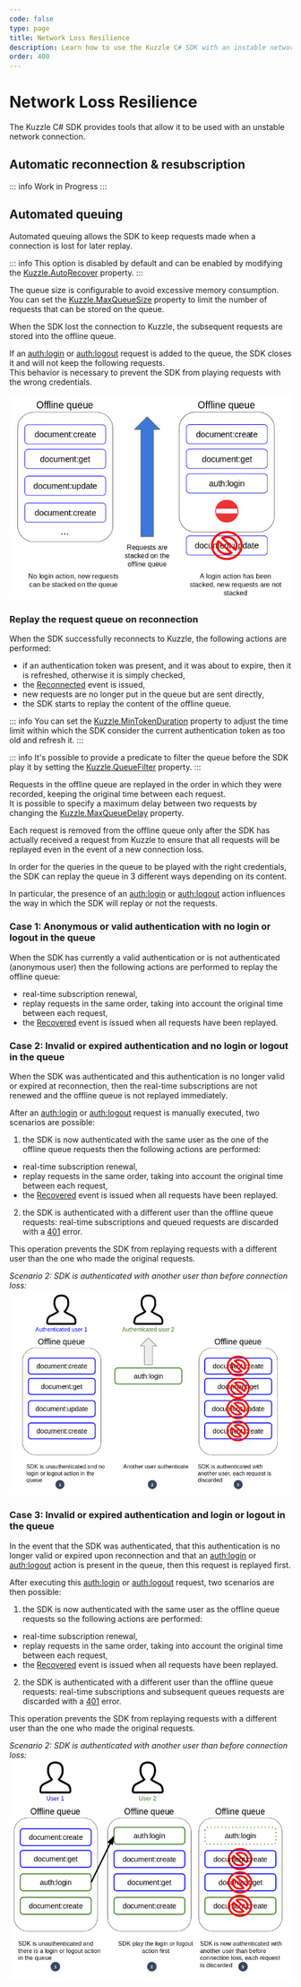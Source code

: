 ```yaml
---
code: false
type: page
title: Network Loss Resilience
description: Learn how to use the Kuzzle C# SDK with an instable network
order: 400
---
```


# Network Loss Resilience

The Kuzzle C# SDK provides tools that allow it to be used with an unstable network connection.

## Automatic reconnection & resubscription

::: info
Work in Progress
:::

## Automated queuing

Automated queuing allows the SDK to keep requests made when a connection is lost for later replay.  

::: info
This option is disabled by default and can be enabled by modifying the [Kuzzle.AutoRecover](/sdk/csharp/2/core-classes/kuzzle/introduction#properties) property.
:::

The queue size is configurable to avoid excessive memory consumption. You can set the [Kuzzle.MaxQueueSize](/sdk/csharp/2/core-classes/kuzzle/introduction#properties) property to limit the number of requests that can be stored on the queue.

When the SDK lost the connection to Kuzzle, the subsequent requests are stored into the offline queue.  

If an [auth:login](/sdk/csharp/2/controllers/auth/login) or [auth:logout](/sdk/csharp/2/controllers/auth/login) request is added to the queue, the SDK closes it and will not keep the following requests.  
This behavior is necessary to prevent the SDK from playing requests with the wrong credentials.

![offline queue closed](./offline-queue-closed.png)

### Replay the request queue on reconnection

When the SDK successfully reconnects to Kuzzle, the following actions are performed:
  - if an authentication token was present, and it was about to expire, then it is refreshed, otherwise it is simply checked,
  - the [Reconnected](/sdk/csharp/2/essentials/events#reconnected) event is issued,
  - new requests are no longer put in the queue but are sent directly,
  - the SDK starts to replay the content of the offline queue.

::: info
You can set the [Kuzzle.MinTokenDuration](/sdk/csharp/2/core-classes/kuzzle/introduction#properties) property to adjust the time limit within which the SDK consider the current authentication token as too old and refresh it.
:::

::: info
It's possible to provide a predicate to filter the queue before the SDK play it by setting the [Kuzzle.QueueFilter](/sdk/csharp/2/core-classes/kuzzle/introduction#properties) property.
:::

Requests in the offline queue are replayed in the order in which they were recorded, keeping the original time between each request.  
It is possible to specify a maximum delay between two requests by changing the [Kuzzle.MaxQueueDelay](/sdk/csharp/2/core-classes/kuzzle/introduction#properties) property.  

Each request is removed from the offline queue only after the SDK has actually received a request from Kuzzle to ensure that all requests will be replayed even in the event of a new connection loss.

In order for the queries in the queue to be played with the right credentials, the SDK can replay the queue in 3 different ways depending on its content.  

In particular, the presence of an [auth:login](/sdk/csharp/2/controllers/auth/login) or [auth:logout](/sdk/csharp/2/controllers/auth/login) action influences the way in which the SDK will replay or not the requests.

### Case 1: Anonymous or valid authentication with no login or logout in the queue

When the SDK has currently a valid authentication or is not authenticated (anonymous user) then the following actions are performed to replay the offline queue:
  - real-time subscription renewal,
  - replay requests in the same order, taking into account the original time between each request,
  - the [Recovered](/sdk/csharp/2/essentials/events#recovered) event is issued when all requests have been replayed.

### Case 2: Invalid or expired authentication and no login or logout in the queue

When the SDK was authenticated and this authentication is no longer valid or expired at reconnection, then the real-time subscriptions are not renewed and the offline queue is not replayed immediately. 

After an [auth:login](/sdk/csharp/2/controllers/auth/login) or [auth:logout](/sdk/csharp/2/controllers/auth/login) request is manually executed, two scenarios are possible:
 1) the SDK is now authenticated with the same user as the one of the offline queue requests then the following actions are performed:
  - real-time subscription renewal,
  - replay requests in the same order, taking into account the original time between each request,
  - the [Recovered](/sdk/csharp/2/essentials/events#recovered) event is issued when all requests have been replayed.

 2) the SDK is authenticated with a different user than the offline queue requests: real-time subscriptions and queued requests are discarded with a [401](/core/2/api/errors/types) error.

This operation prevents the SDK from replaying requests with a different user than the one who made the original requests.

*Scenario 2: SDK is authenticated with another user than before connection loss:*
![offline queue with invalid auth and no login/logout](./offline-queue-invalid-auth-no-login.png)

### Case 3: Invalid or expired authentication and login or logout in the queue

In the event that the SDK was authenticated, that this authentication is no longer valid or expired upon reconnection and that an [auth:login](/sdk/csharp/2/controllers/auth/login) or [auth:logout](/sdk/csharp/2/controllers/auth/login) action is present in the queue, then this request is replayed first.  

After executing this [auth:login](/sdk/csharp/2/controllers/auth/login) or [auth:logout](/sdk/csharp/2/controllers/auth/login) request, two scenarios are then possible:
 1) the SDK is now authenticated with the same user as the offline queue requests so the following actions are performed:
  - real-time subscription renewal,
  - replay requests in the same order, taking into account the original time between each request,
  - the [Recovered](/sdk/csharp/2/essentials/events#recovered) event is issued when all requests have been replayed.
 2) the SDK is authenticated with a different user than the offline queue requests: real-time subscriptions and subsequent queues requests are discarded with a [401](/core/2/api/errors/types) error.

This operation prevents the SDK from replaying requests with a different user than the one who made the original requests.

*Scenario 2: SDK is authenticated with another user than before connection loss:*
![offline queue with invalid auth and login/logout present](./offline-queue-invalid-auth-with-login.png)
